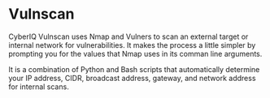 # Vulnscan

CyberIQ Vulnscan uses Nmap and Vulners to scan an external target or internal network for vulnerabilities. It makes the process a little simpler by prompting you for the values that Nmap uses in its comman line arguments.

It is a combination of Python and Bash scripts that automatically determine your IP address, CIDR, broadcast address, gateway, and network address for internal scans.
